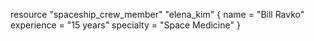 resource "spaceship_crew_member" "elena_kim" {
  name        = "Bill Ravko"
  experience  = "15 years"
  specialty   = "Space Medicine"
}